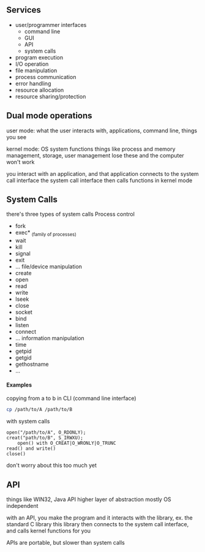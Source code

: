 ## Services
- user/programmer interfaces
	- command line
	- GUI
	- API
	- system calls
- program execution
- I/O operation
- file manipulation
- process communication
- error handling
- resource allocation
- resource sharing/protection

## Dual mode operations
user mode: what the user interacts with, applications, command line, things you see

kernel mode: OS system functions
things like process and memory management, storage, user management
lose these and the computer won't work

you interact with an application, and that application connects to the system call interface
the system call interface then calls functions in kernel mode
## System Calls
there's three types of system calls
Process control
- fork
- exec* $_{\text{(family of processes)}}$
- wait
- kill
- signal
- exit
- ...
file/device manipulation
- create
- open
- read
- write
- lseek
- close
- socket
- bind
- listen
- connect
- ...
information manipulation
- time
- getpid
- getgid
- gethostname
- ...
#### Examples
copying from a to b
in CLI (command line interface)
```bash
cp /path/to/A /path/to/B
```
with system calls
```Shell
open("/path/to/A", O_RDONLY);
creat("path/to/B", S_IRWXU);
	open() with O_CREAT|O_WRONLY|O_TRUNC
read() and write()
close()
```
don't worry about this too much yet

## API

things like WIN32, Java API
higher layer of abstraction
mostly OS independent

with an API, you make the program and it interacts with the library, ex. the standard C library
this library then connects to the system call interface, and calls kernel functions for you

APIs are portable, but slower than system calls